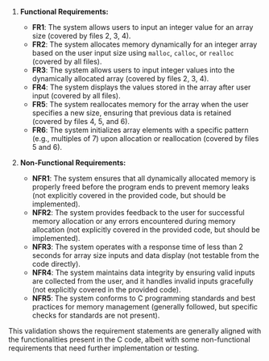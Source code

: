 1. **Functional Requirements:**
   - **FR1**: The system allows users to input an integer value for an array size (covered by files 2, 3, 4).
   - **FR2**: The system allocates memory dynamically for an integer array based on the user input size using `malloc`, `calloc`, or `realloc` (covered by all files).
   - **FR3**: The system allows users to input integer values into the dynamically allocated array (covered by files 2, 3, 4).
   - **FR4**: The system displays the values stored in the array after user input (covered by all files).
   - **FR5**: The system reallocates memory for the array when the user specifies a new size, ensuring that previous data is retained (covered by files 4, 5, and 6).
   - **FR6**: The system initializes array elements with a specific pattern (e.g., multiples of 7) upon allocation or reallocation (covered by files 5 and 6).

2. **Non-Functional Requirements:**
   - **NFR1**: The system ensures that all dynamically allocated memory is properly freed before the program ends to prevent memory leaks (not explicitly covered in the provided code, but should be implemented).
   - **NFR2**: The system provides feedback to the user for successful memory allocation or any errors encountered during memory allocation (not explicitly covered in the provided code, but should be implemented).
   - **NFR3**: The system operates with a response time of less than 2 seconds for array size inputs and data display (not testable from the code directly).
   - **NFR4**: The system maintains data integrity by ensuring valid inputs are collected from the user, and it handles invalid inputs gracefully (not explicitly covered in the provided code).
   - **NFR5**: The system conforms to C programming standards and best practices for memory management (generally followed, but specific checks for standards are not present).

This validation shows the requirement statements are generally aligned with the functionalities present in the C code, albeit with some non-functional requirements that need further implementation or testing.